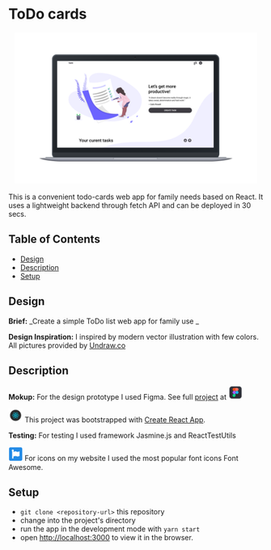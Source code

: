 # ToDo cards
   <p align="center"><img src="https://raw.githubusercontent.com/mouseProgrammouse/todo/master/frontend/todo/preview.png" width="480"/></p>
      This is a convenient todo-cards web app for family needs based on React. It uses a lightweight backend through fetch API and can be deployed in 30 secs.

## Table of Contents

* [Design](#design)
* [Description](#description)
* [Setup](#setup)

## Design
  **Brief:** _Create a simple ToDo list web app for family use _
  
  **Design Inspiration:**
  I inspired by modern vector illustration with few colors. All pictures provided by [Undraw.co](https://undraw.co/illustrations)
  
## Description
  
  **Mokup:**
  For the design prototype I used Figma. See full [project](hhttps://www.figma.com/file/zTrQ1N0sM0aPlfsYFAW2mG/TODOlist?node-id=10%3A803) at <img src="https://raw.githubusercontent.com/mouseProgrammouse/readme/master/icons/figma-logo.png" width="28"/>
  
  <img src="https://github.com/mouseProgrammouse/readme/blob/master/icons/react.png" width="28"/> This project was bootstrapped with [Create React App](https://github.com/facebook/create-react-app).
  
  **Testing:** 
  For testing I used framework Jasmine.js and ReactTestUtils
  
  <img src="https://github.com/mouseProgrammouse/readme/blob/master/icons/font-awesome.png" width="28"/> For icons on my website I used the most popular font icons Font Awesome.
 
## Setup

* `git clone <repository-url>` this repository
* change into the project's directory
* run the app in the development mode with `yarn start`
* open [http://localhost:3000](http://localhost:3000) to view it in the browser.
